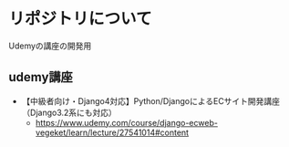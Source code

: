# リポジトリについて
Udemyの講座の開発用

## udemy講座
- 【中級者向け・Django4対応】Python/DjangoによるECサイト開発講座（Django3.2系にも対応）
  - https://www.udemy.com/course/django-ecweb-vegeket/learn/lecture/27541014#content

